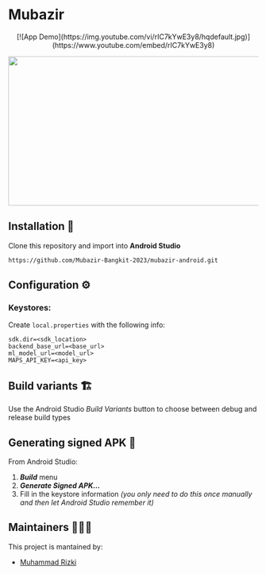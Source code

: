 # Mubazir

<div align="center">
  [![App Demo](https://img.youtube.com/vi/rIC7kYwE3y8/hqdefault.jpg)](https://www.youtube.com/embed/rIC7kYwE3y8)

[<img src="https://img.youtube.com/vi/rIC7kYwE3y8/hqdefault.jpg" width="600" height="300"
/>](https://www.youtube.com/embed/rIC7kYwE3y8)
</div>

## Installation 🔨
Clone this repository and import into **Android Studio**
```bash
https://github.com/Mubazir-Bangkit-2023/mubazir-android.git
```

## Configuration ⚙️
### Keystores:
Create `local.properties` with the following info:
```properties
sdk.dir=<sdk_location>
backend_base_url=<base_url>
ml_model_url=<model_url>
MAPS_API_KEY=<api_key>
```

## Build variants 🏗️
Use the Android Studio *Build Variants* button to choose between debug and release build types


## Generating signed APK 📱
From Android Studio:
1. ***Build*** menu
2. ***Generate Signed APK...***
3. Fill in the keystore information *(you only need to do this once manually and then let Android Studio remember it)*

## Maintainers 🧑‍🤝‍🧑
This project is mantained by:
* [Muhammad Rizki](https://github.com/mrizki-22)
